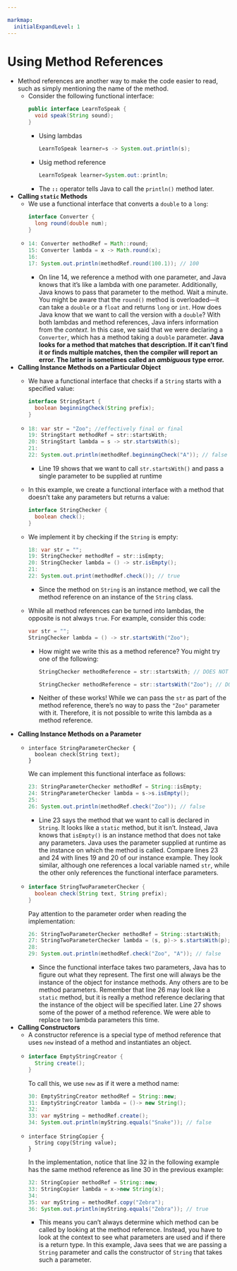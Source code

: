 ```yaml
---

markmap:
  initialExpandLevel: 1
---
```

# **Using Method References**
- Method references are another way to make the code easier 
to read, such as simply mentioning the name of the method.
  - Consider the following functional interface:
    ```java
    public interface LearnToSpeak {
      void speak(String sound);
    }
    ```
    - Using lambdas
      ```java
      LearnToSpeak learner=s -­> System.out.println(s);
      ```
    - Usig method reference
      ```java
      LearnToSpeak learner=System.out::println;
      ```
    - The **`::`** operator tells Java to call the `println()` method later.
- **Calling `static` Methods**
  - We use a functional interface that converts a `double` to a `long`:
    ```java
    interface Converter {
      long round(double num);
    }
    ```
  - ```java
    14: Converter methodRef = Math::round;
    15: Converter lambda = x -> Math.round(x);
    16:
    17: System.out.println(methodRef.round(100.1)); // 100
    ```
    - On line 14, we reference a method with one parameter, and Java knows that it’s like a lambda with one 
    parameter. Additionally, Java knows to pass that parameter to the method.
    Wait a minute. You might be aware that the `round()` method is overloaded—­it can take a `double` or a 
    `float` and returns `long` or `int`. How does Java know that we want to call the version with a `double`? 
    With both lambdas and method references, Java infers information from the _context_. In this case, we 
    said that we were declaring a `Converter`, which has a method taking a `double` parameter. **Java looks
    for a method that matches that description. If it can’t find it or finds multiple matches, then
    the compiler will report an error. The latter is sometimes called an _ambiguous_ type error.**
- **Calling Instance Methods 
  on a Particular Object**
  - We have a functional interface that checks if a 
  `String` starts with a specified value:
    ```java
    interface StringStart {
      boolean beginningCheck(String prefix);
    }
    ```
  - ```java
    18: var str = "Zoo"; //effectively final or final
    19: StringStart methodRef = str::startsWith;
    20: StringStart lambda = s -> str.startsWith(s);
    21:
    22: System.out.println(methodRef.beginningCheck("A")); // false
    ```
    - Line 19 shows that we want to call `str.startsWith()` and 
    pass a single parameter to be supplied at runtime
  - In this example, we create a functional interface with a method 
  that doesn’t take any parameters but returns a value:
    ```java
    interface StringChecker {
      boolean check();
    }
    ```
  - We implement it by checking if the `String` is empty:
    ```java
    18: var str = "";
    19: StringChecker methodRef = str::isEmpty;
    20: StringChecker lambda = () -> str.isEmpty();
    21:
    22: System.out.print(methodRef.check()); // true
    ```
    - Since the method on `String` is an instance method, we call 
    the method reference on an instance of the `String` class.
  - While all method references can be turned into lambdas, the opposite 
  is not always `true`. For example, consider this code:

    ```java
    var str = "";
    StringChecker lambda = () -> str.startsWith("Zoo");
    ```
    - How might we write this as a method reference? You might try one of the following:

      ```java
      StringChecker methodReference = str::startsWith; // DOES NOT COMPILE

      StringChecker methodReference = str::startsWith("Zoo"); // DOES NOT COMPILE
      ```
    - Neither of these works! While we can pass the `str` as part of the method reference, there’s 
    no way to pass the `"Zoo"` parameter with it. Therefore, it is not possible to write this lambda
     as a method reference.
- **Calling Instance Methods on a Parameter**
  - ```
    interface StringParameterChecker {
      boolean check(String text);
    }
    ```
    We can implement this functional interface as follows:
    ```java
    23: StringParameterChecker methodRef = String::isEmpty;
    24: StringParameterChecker lambda = s->s.isEmpty();
    25:
    26: System.out.println(methodRef.check("Zoo")); // false
    ```
    - Line 23 says the method that we want to call is declared in `String`. It looks like a `static` method, but it 
    isn’t. Instead, Java knows that `isEmpty()` is an instance method that does not take any parameters. 
    Java uses the parameter supplied at runtime as the instance on which the method is called.
    Compare lines 23 and 24 with lines 19 and 20 of our instance example. They look similar, although 
    one references a local variable named `str`, while the other only references the functional interface 
    parameters.
  - ```java
    interface StringTwoParameterChecker {
      boolean check(String text, String prefix);
    }
    ```
    Pay attention to the parameter order when reading the implementation:
    ```java
    26: StringTwoParameterChecker methodRef = String::startsWith;
    27: StringTwoParameterChecker lambda = (s, p)-> s.startsWith(p);
    28:
    29: System.out.println(methodRef.check("Zoo", "A")); // false
    ```
    - Since the functional interface takes two parameters, Java has to figure out what they
    represent. The first one will always be the instance of the object for instance methods. Any
    others are to be method parameters.
    Remember that line 26 may look like a `static` method, but it is really a method reference 
    declaring that the instance of the object will be specified later. Line 27 shows some of the 
    power of a method reference. We were able to replace two lambda parameters this time.
- **Calling Constructors**
  - A constructor reference is a special type of method reference that uses `new`
   instead of a method and instantiates an object.
   - ```java
     interface EmptyStringCreator {
       String create();
     }
     ```
     To call this, we use `new` as if it were a method name:
     ```java
     30: EmptyStringCreator methodRef = String::new;
     31: EmptyStringCreator lambda = ()-> new String();
     32:
     33: var myString = methodRef.create();
     34: System.out.println(myString.equals("Snake")); // false
     ```
    - ```
      interface StringCopier {
        String copy(String value);
      }
      ```
      In the implementation, notice that line 32 in the following example has 
      the same method reference as line 30 in the previous example:
      ```java
      32: StringCopier methodRef = String::new;
      33: StringCopier lambda = x->new String(x);
      34:
      35: var myString = methodRef.copy("Zebra");
      36: System.out.println(myString.equals("Zebra")); // true
      ```
      - This means you can’t always determine which method can be called by looking at the
      method reference. Instead, you have to look at the context to see what parameters are 
      used and if there is a return type. In this example, Java sees that we are passing a 
      `String` parameter and calls the constructor of `String` that takes such a parameter.